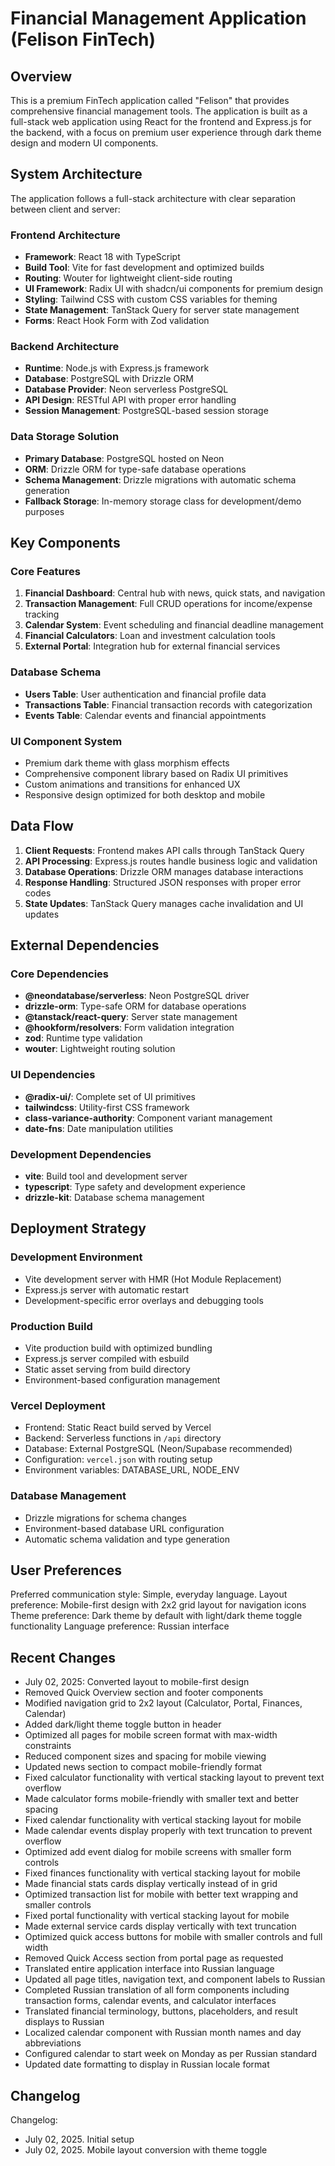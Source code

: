 # Financial Management Application (Felison FinTech)

## Overview

This is a premium FinTech application called "Felison" that provides comprehensive financial management tools. The application is built as a full-stack web application using React for the frontend and Express.js for the backend, with a focus on premium user experience through dark theme design and modern UI components.

## System Architecture

The application follows a full-stack architecture with clear separation between client and server:

### Frontend Architecture
- **Framework**: React 18 with TypeScript
- **Build Tool**: Vite for fast development and optimized builds
- **Routing**: Wouter for lightweight client-side routing
- **UI Framework**: Radix UI with shadcn/ui components for premium design
- **Styling**: Tailwind CSS with custom CSS variables for theming
- **State Management**: TanStack Query for server state management
- **Forms**: React Hook Form with Zod validation

### Backend Architecture
- **Runtime**: Node.js with Express.js framework
- **Database**: PostgreSQL with Drizzle ORM
- **Database Provider**: Neon serverless PostgreSQL
- **API Design**: RESTful API with proper error handling
- **Session Management**: PostgreSQL-based session storage

### Data Storage Solution
- **Primary Database**: PostgreSQL hosted on Neon
- **ORM**: Drizzle ORM for type-safe database operations
- **Schema Management**: Drizzle migrations with automatic schema generation
- **Fallback Storage**: In-memory storage class for development/demo purposes

## Key Components

### Core Features
1. **Financial Dashboard**: Central hub with news, quick stats, and navigation
2. **Transaction Management**: Full CRUD operations for income/expense tracking
3. **Calendar System**: Event scheduling and financial deadline management
4. **Financial Calculators**: Loan and investment calculation tools
5. **External Portal**: Integration hub for external financial services

### Database Schema
- **Users Table**: User authentication and financial profile data
- **Transactions Table**: Financial transaction records with categorization
- **Events Table**: Calendar events and financial appointments

### UI Component System
- Premium dark theme with glass morphism effects
- Comprehensive component library based on Radix UI primitives
- Custom animations and transitions for enhanced UX
- Responsive design optimized for both desktop and mobile

## Data Flow

1. **Client Requests**: Frontend makes API calls through TanStack Query
2. **API Processing**: Express.js routes handle business logic and validation
3. **Database Operations**: Drizzle ORM manages database interactions
4. **Response Handling**: Structured JSON responses with proper error codes
5. **State Updates**: TanStack Query manages cache invalidation and UI updates

## External Dependencies

### Core Dependencies
- **@neondatabase/serverless**: Neon PostgreSQL driver
- **drizzle-orm**: Type-safe ORM for database operations
- **@tanstack/react-query**: Server state management
- **@hookform/resolvers**: Form validation integration
- **zod**: Runtime type validation
- **wouter**: Lightweight routing solution

### UI Dependencies
- **@radix-ui/**: Complete set of UI primitives
- **tailwindcss**: Utility-first CSS framework
- **class-variance-authority**: Component variant management
- **date-fns**: Date manipulation utilities

### Development Dependencies
- **vite**: Build tool and development server
- **typescript**: Type safety and development experience
- **drizzle-kit**: Database schema management

## Deployment Strategy

### Development Environment
- Vite development server with HMR (Hot Module Replacement)
- Express.js server with automatic restart
- Development-specific error overlays and debugging tools

### Production Build
- Vite production build with optimized bundling
- Express.js server compiled with esbuild
- Static asset serving from build directory
- Environment-based configuration management

### Vercel Deployment
- Frontend: Static React build served by Vercel
- Backend: Serverless functions in `/api` directory
- Database: External PostgreSQL (Neon/Supabase recommended)
- Configuration: `vercel.json` with routing setup
- Environment variables: DATABASE_URL, NODE_ENV

### Database Management
- Drizzle migrations for schema changes
- Environment-based database URL configuration
- Automatic schema validation and type generation

## User Preferences

Preferred communication style: Simple, everyday language.
Layout preference: Mobile-first design with 2x2 grid layout for navigation icons
Theme preference: Dark theme by default with light/dark theme toggle functionality
Language preference: Russian interface

## Recent Changes

- July 02, 2025: Converted layout to mobile-first design
- Removed Quick Overview section and footer components  
- Modified navigation grid to 2x2 layout (Calculator, Portal, Finances, Calendar)
- Added dark/light theme toggle button in header
- Optimized all pages for mobile screen format with max-width constraints
- Reduced component sizes and spacing for mobile viewing
- Updated news section to compact mobile-friendly format
- Fixed calculator functionality with vertical stacking layout to prevent text overflow
- Made calculator forms mobile-friendly with smaller text and better spacing
- Fixed calendar functionality with vertical stacking layout for mobile
- Made calendar events display properly with text truncation to prevent overflow
- Optimized add event dialog for mobile screens with smaller form controls
- Fixed finances functionality with vertical stacking layout for mobile
- Made financial stats cards display vertically instead of in grid
- Optimized transaction list for mobile with better text wrapping and smaller controls
- Fixed portal functionality with vertical stacking layout for mobile
- Made external service cards display vertically with text truncation
- Optimized quick access buttons for mobile with smaller controls and full width
- Removed Quick Access section from portal page as requested
- Translated entire application interface into Russian language
- Updated all page titles, navigation text, and component labels to Russian
- Completed Russian translation of all form components including transaction forms, calendar events, and calculator interfaces
- Translated financial terminology, buttons, placeholders, and result displays to Russian
- Localized calendar component with Russian month names and day abbreviations
- Configured calendar to start week on Monday as per Russian standard
- Updated date formatting to display in Russian locale format

## Changelog

Changelog:
- July 02, 2025. Initial setup
- July 02, 2025. Mobile layout conversion with theme toggle